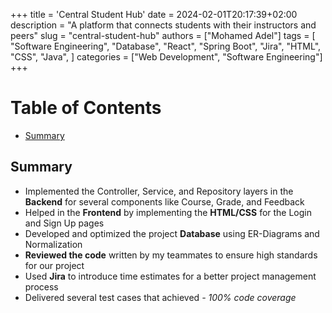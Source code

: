 +++
title = 'Central Student Hub'
date = 2024-02-01T20:17:39+02:00
description = "A platform that connects students with their instructors and peers"
slug = "central-student-hub"
authors = ["Mohamed Adel"]
tags = [
    "Software Engineering",
    "Database",
    "React",
    "Spring Boot",
    "Jira",
    "HTML",
    "CSS",
    "Java",
]
categories = ["Web Development", "Software Engineering"]
+++

# Table of Contents
* [Summary](#summary)

## Summary

* Implemented the Controller, Service, and Repository layers in the **Backend** for several components like Course, Grade, and Feedback
* Helped in the **Frontend** by implementing the **HTML/CSS** for the Login and Sign Up pages
* Developed and optimized the project **Database** using ER-Diagrams and Normalization
* **Reviewed the code** written by my teammates to ensure high standards for our project
* Used **Jira** to introduce time estimates for a better project management process
* Delivered several test cases that achieved _- 100% code coverage_